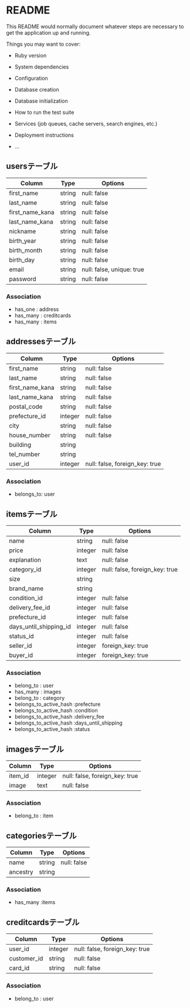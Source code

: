 # README

This README would normally document whatever steps are necessary to get the
application up and running.

Things you may want to cover:

* Ruby version

* System dependencies

* Configuration

* Database creation

* Database initialization

* How to run the test suite

* Services (job queues, cache servers, search engines, etc.)

* Deployment instructions

* ...

## usersテーブル

|Column|Type|Options|
|------|----|-------|
|first_name|string|null: false|
|last_name|string|null: false|
|first_name_kana|string|null: false|
|last_name_kana|string|null: false|
|nickname|string|null: false|
|birth_year|string|null: false|
|birth_month|string|null: false|
|birth_day|string|null: false|
|email|string|null: false, unique: true|
|password|string|null: false|

### Association
- has_one : address
- has_many : creditcards
- has_many : items

## addressesテーブル
|Column|Type|Options|
|------|----|-------|
|first_name|string|null: false|
|last_name|string|null: false|
|first_name_kana|string|null: false|
|last_name_kana|string|null: false|
|postal_code|string|null: false|
|prefecture_id|integer|null: false|
|city|string|null: false|
|house_number|string|null: false|
|building|string||
|tel_number|string||
|user_id|integer|null: false, foreign_key: true|

### Association
-  belongs_to: user

## itemsテーブル
|Column|Type|Options|
|------|----|-------|
|name|string|null: false|
|price|integer|null: false|
|explanation|text|null: false|
|category_id|integer|null: false, foreign_key: true|
|size|string||
|brand_name|string||
|condition_id|integer|null: false|
|delivery_fee_id|integer|null: false|
|prefecture_id|integer|null: false|
|days_until_shipping_id|integer|null: false|
|status_id|integer|null: false|
|seller_id|integer|foreign_key: true|
|buyer_id|integer|foreign_key: true|

### Association
- belong_to : user
- has_many : images
- belong_to : category
- belongs_to_active_hash :prefecture
- belongs_to_active_hash :condition
- belongs_to_active_hash :delivery_fee
- belongs_to_active_hash :days_until_shipping
- belongs_to_active_hash :status

## imagesテーブル
|Column|Type|Options|
|------|----|-------|
|item_id|integer|null: false, foreign_key: true|
|image|text|null: false|

### Association
- belong_to : item

## categoriesテーブル
|Column|Type|Options|
|------|----|-------|
|name|string|null: false|
|ancestry|string||

### Association
- has_many :items

## creditcardsテーブル
|Column|Type|Options|
|------|----|-------|
|user_id|integer|null: false, foreign_key: true|
|customer_id|string|null: false|
|card_id|string|null: false|

### Association
- belong_to : user

